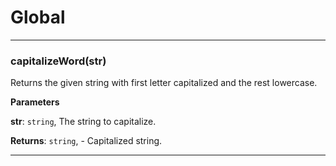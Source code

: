 # Global





* * *

### capitalizeWord(str) 

Returns the given string with first letter capitalized and the rest lowercase.

**Parameters**

**str**: `string`, The string to capitalize.

**Returns**: `string`, - Capitalized string.



* * *










